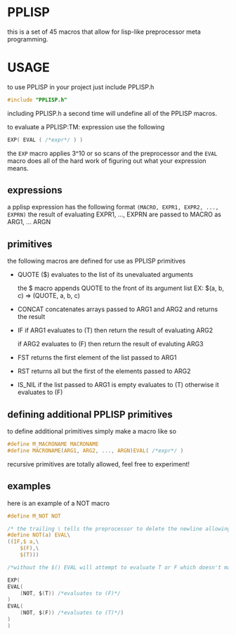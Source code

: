 # PPLISP
this is a set of 45 macros that allow for lisp-like preprocessor meta programming.

# USAGE
to use PPLISP in your project just include PPLISP.h
```c
#include "PPLISP.h"
```
including PPLISP.h a second time will undefine all of the PPLISP macros.

to evaluate a PPLISP:TM: expression use the following
```c
EXP( EVAL ( /*expr*/ ) )
```
the `EXP` macro applies 3^10 or so scans of the preprocessor and the `EVAL` macro does all of the hard work of figuring out what your expression means.

## expressions
a pplisp expression has the following format
`(MACRO, EXPR1, EXPR2, ..., EXPRN)`
the result of evaluating EXPR1, ..., EXPRN are passed to MACRO as ARG1, ... ARGN

## primitives
the following macros are defined for use as PPLISP primitives
- QUOTE ($)
    evaluates to the list of its unevaluated arguments

    the $ macro appends QUOTE to the front of its argument list
    EX: $(a, b, c) => (QUOTE, a, b, c)

- CONCAT
    concatenates arrays passed to ARG1 and ARG2 and returns the result

- IF
    if ARG1 evaluates to (T)
    then return the result of evaluating ARG2

    if ARG2 evaluates to (F)
    then return the result of evaluting ARG3

- FST
    returns the first element of the list passed to ARG1

- RST
    returns all but the first of the elements passed to ARG2

- IS_NIL
    if the list passed to ARG1 is empty evaluates to (T) otherwise it evaluates to (F)


## defining additional PPLISP primitives

to define additional primitives simply make a macro like so
```c
#define M_MACRONAME MACRONAME
#define MACRONAME(ARG1, ARG2, ..., ARGN)EVAL( /*expr*/ )
```
recursive primitives are totally allowed, feel free to experiment! 

## examples
here is an example of a NOT macro
```c
#define M_NOT NOT

/* the trailing \ tells the preprocessor to delete the newline allowing for multiline macro definitions*/
#define NOT(a) EVAL\
((IF,$ a,\
	$(F),\
	$(T)))

/*without the $() EVAL will attempt to evaluate T or F which doesn't make any sense*/

EXP(
EVAL(
    (NOT, $(T)) /*evaluates to (F)*/
)
EVAL(
    (NOT, $(F)) /*evaluates to (T)*/)
)
)
```
